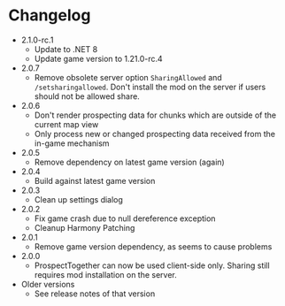 # Changelog
* 2.1.0-rc.1
    * Update to .NET 8
    * Update game version to 1.21.0-rc.4
* 2.0.7
    * Remove obsolete server option `SharingAllowed` and `/setsharingallowed`. Don't install the mod on the server if users should not be allowed share.
* 2.0.6
    * Don't render prospecting data for chunks which are outside of the current map view
    * Only process new or changed prospecting data received from the in-game mechanism
* 2.0.5
    * Remove dependency on latest game version (again)
* 2.0.4
    * Build against latest game version
* 2.0.3
    * Clean up settings dialog
* 2.0.2
    * Fix game crash due to null dereference exception
    * Cleanup Harmony Patching
* 2.0.1
    * Remove game version dependency, as seems to cause problems
* 2.0.0
    * ProspectTogether can now be used client-side only. Sharing still requires mod installation on the server.
* Older versions
    * See release notes of that version